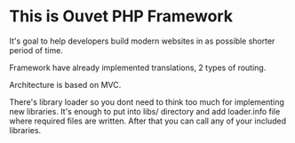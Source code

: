 # This is Ouvet PHP Framework

It's goal to help developers build modern websites in as possible shorter period of time.

Framework have already implemented translations, 2 types of routing.

Architecture is based on MVC.

There's library loader so you dont need to think too much for implementing new libraries. It's enough to put into libs/
directory and add loader.info file where required files are written. After that you can call any of your included libraries.
